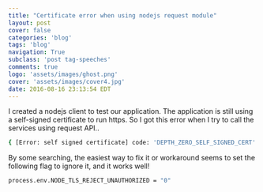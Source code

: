 ```yaml
---
title: "Certificate error when using nodejs request module"
layout: post
cover: false
categories: 'blog'
tags: 'blog'
navigation: True
subclass: 'post tag-speeches'
comments: true
logo: 'assets/images/ghost.png'
cover: 'assets/images/cover4.jpg'
date: 2016-08-16 23:13:54 EDT
---
```


I created a nodejs client to test our application. The application is still using a self-signed certificate to run https. So I got this error when I try to call the services using request API..

```bash
{ [Error: self signed certificate] code: 'DEPTH_ZERO_SELF_SIGNED_CERT' }
```

By some searching, the easiest way to fix it or workaround seems to set the following flag to ignore it, and it works well!

```bash
process.env.NODE_TLS_REJECT_UNAUTHORIZED = "0"
```
